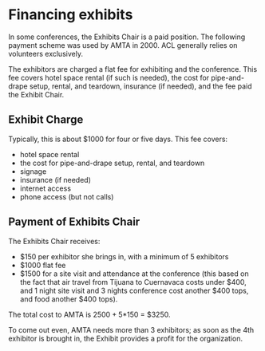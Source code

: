 # Financing exhibits

In some conferences, the Exhibits Chair is a paid position.
The following payment scheme was used by AMTA in 2000.
ACL generally relies on volunteers exclusively.

The exhibitors are charged a flat fee for exhibiting and the conference.
This fee covers hotel space rental (if such is needed), the cost for pipe-and-drape setup, rental, and teardown, insurance (if needed), and the fee paid the Exhibit Chair.

## Exhibit Charge

Typically, this is about $1000 for four or five days. This fee covers:

- hotel space rental
- the cost for pipe-and-drape setup, rental, and teardown
- signage
- insurance (if needed)
- internet access
- phone access (but not calls)

## Payment of Exhibits Chair

The Exhibits Chair receives:

- $150 per exhibitor she brings in, with a minimum of 5 exhibitors
- $1000 flat fee
- $1500 for a site visit and attendance at the conference (this based on the fact that air travel from Tijuana to Cuernavaca costs under $400, and 1 night site visit and 3 nights conference cost another $400 tops, and food another $400 tops).

The total cost to AMTA is $2500 + 5*$150 = $3250.

To come out even, AMTA needs more than 3 exhibitors; as soon as the 4th exhibitor is brought in, the Exhibit provides a profit for the organization.

